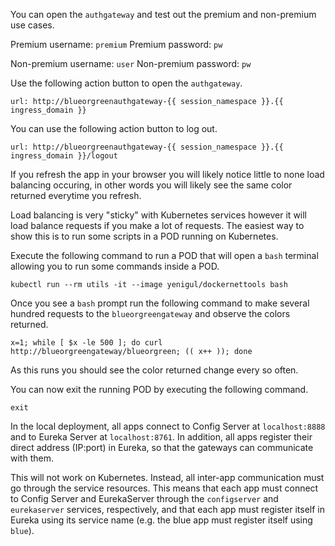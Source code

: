 You can open the `authgateway` and test out the premium and non-premium use cases.

Premium username: `premium`
Premium password: `pw`

Non-premium username: `user`
Non-premium password: `pw`

Use the following action button to open the `authgateway`.

```dashboard:open-url
url: http://blueorgreenauthgateway-{{ session_namespace }}.{{ ingress_domain }}
```

You can use the following action button to log out.

```dashboard:open-url
url: http://blueorgreenauthgateway-{{ session_namespace }}.{{ ingress_domain }}/logout
```

If you refresh the app in your browser you will likely notice little to none load balancing occuring, in other words you will
likely see the same color returned everytime you refresh.

Load balancing is very "sticky" with Kubernetes services however it will load balance requests if you make a lot of requests.
The easiest way to show this is to run some scripts in a POD running on Kubernetes. 

Execute the following command to run a POD that will open a `bash` terminal allowing you to run some commands inside a POD.

```execute-2
kubectl run --rm utils -it --image yenigul/dockernettools bash
```

Once you see a `bash` prompt run the following command to make several hundred requests to the `blueorgreengateway` and observe the 
colors returned.

 ```execute-2
 x=1; while [ $x -le 500 ]; do curl http://blueorgreengateway/blueorgreen; (( x++ )); done
 ```
As this runs you should see the color returned change every so often.

You can now exit the running POD by executing the following command.


 ```execute-2
 exit
 ```

In the local deployment, all apps connect to Config Server at `localhost:8888` and to Eureka Server at `localhost:8761`.
In addition, all apps register their direct address (IP:port) in Eureka, so that the gateways can communicate with them.

This will not work on Kubernetes.
Instead, all inter-app communication must go through the service resources.
This means that each app must connect to Config Server and EurekaServer through the `configserver` and `eurekaserver` services, respectively, and that each app must register itself in Eureka using its service name (e.g. the blue app must register itself using `blue`).
